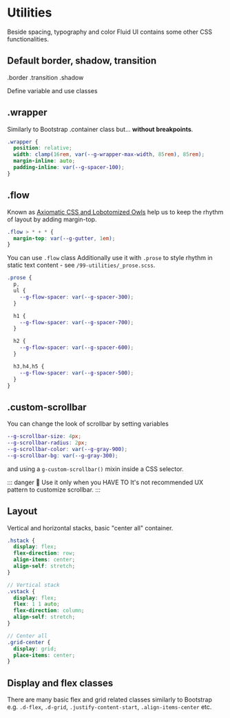 # Utilities

Beside spacing, typography and color Fluid UI contains some other CSS functionalities.

## Default border, shadow, transition

.border
.transition
.shadow

Define variable and use classes

## .wrapper

Similarly to Bootstrap .container class but... **without breakpoints**.

```SCSS
.wrapper {
  position: relative;
  width: clamp(16rem, var(--g-wrapper-max-width, 85rem), 85rem);
  margin-inline: auto;
  padding-inline: var(--g-spacer-100);
}
```

## .flow

Known as [Axiomatic CSS and Lobotomized Owls](https://alistapart.com/article/axiomatic-css-and-lobotomized-owls/)
help us to keep the rhythm of layout by adding margin-top.

```SCSS
.flow > * + * {
  margin-top: var(--g-gutter, 1em);
}
```

You can use `.flow` class Additionally use it with `.prose` to style rhythm in static text content - see `/99-utilities/_prose.scss`.

```SCSS
.prose {
  p,
  ul {
    --g-flow-spacer: var(--g-spacer-300);
  }

  h1 {
    --g-flow-spacer: var(--g-spacer-700);
  }

  h2 {
    --g-flow-spacer: var(--g-spacer-600);
  }

  h3,h4,h5 {
    --g-flow-spacer: var(--g-spacer-500);
  }
}
```

## .custom-scrollbar

You can change the look of scrollbar by setting variables

```SCSS
--g-scrollbar-size: 4px;
--g-scrollbar-radius: 2px;
--g-scrollbar-color: var(--g-gray-900);
--g-scrollbar-bg: var(--g-gray-300);
```

and using a `g-custom-scrollbar()` mixin inside a CSS selector.

::: danger :bell: Use it only when you HAVE TO
It's not recommended UX pattern to customize scrollbar.
:::

## Layout

Vertical and horizontal stacks, basic "center all" container.

```SCSS
.hstack {
  display: flex;
  flex-direction: row;
  align-items: center;
  align-self: stretch;
}

// Vertical stack
.vstack {
  display: flex;
  flex: 1 1 auto;
  flex-direction: column;
  align-self: stretch;
}

// Center all
.grid-center {
  display: grid;
  place-items: center;
}
```

## Display and flex classes

There are many basic flex and grid related classes similarly to Bootstrap e.g. `.d-flex`, `.d-grid`, `.justify-content-start`, `.align-items-center` etc.

##
